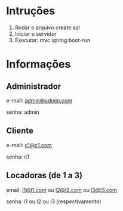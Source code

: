 # Intruções
1. Rodar o arquivo create.sql
2. Iniciar o servidor
2. Executar: mvc spring:boot-run

# Informações
## Administrador
e-mail: admin@admin.com

senha: admin

## Cliente
e-mail: c1@c1.com

senha: c1

## Locadoras (de 1 a 3)
email: l1@l1.com ou l2@l2.com ou l3@l3.com

senha: l1 ou l2 ou l3 (respectivamente)
